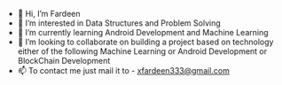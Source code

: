 - 👋 Hi, I’m Fardeen
- 👀 I’m interested in Data Structures and Problem Solving
- 🌱 I’m currently learning Android Development and Machine Learning
- 💞️ I’m looking to collaborate on building a project based on technology either of the following Machine Learning or Android Development or BlockChain Development
- 📫 To contact me just mail it to - xfardeen333@gmail.com

<!---
Fardeen333/Fardeen333 is a ✨ special ✨ repository because its `README.md` (this file) appears on your GitHub profile.
You can click the Preview link to take a look at your changes.
--->
